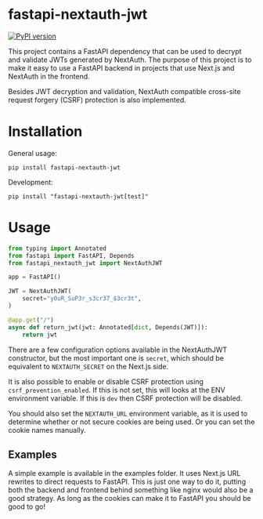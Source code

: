 # fastapi-nextauth-jwt
[![PyPI version](https://badge.fury.io/py/fastapi-nextauth-jwt.svg)](https://badge.fury.io/py/fastapi-nextauth-jwt)

This project contains a FastAPI dependency that can be used to decrypt and validate JWTs generated by NextAuth.
The purpose of this project is to make it easy to use a FastAPI backend in projects that use Next.js and NextAuth 
in the frontend. 

Besides JWT decryption and validation, NextAuth compatible cross-site request forgery (CSRF) protection is also implemented.

# Installation
General usage:
```shell
pip install fastapi-nextauth-jwt
```
Development:
```shell
pip install "fastapi-nextauth-jwt[test]"
```

# Usage

```python
from typing import Annotated
from fastapi import FastAPI, Depends
from fastapi_nextauth_jwt import NextAuthJWT

app = FastAPI()

JWT = NextAuthJWT(
    secret="y0uR_SuP3r_s3cr37_$3cr3t",
)

@app.get("/")
async def return_jwt(jwt: Annotated[dict, Depends(JWT)]):
    return jwt
```

There are a few configuration options available in the NextAuthJWT constructor, but the most important one is `secret`,
which should be equivalent to `NEXTAUTH_SECRET` on the Next.js side. 

It is also possible to enable or disable CSRF protection using `csrf_prevention_enabled`. 
If this is not set, this will looks at the ENV environment variable. If this is `dev` then CSRF protection will be disabled.

You should also set the `NEXTAUTH_URL` environment variable, as it is used to determine
whether or not secure cookies are being used. Or you can set the cookie names manually.

## Examples
A simple example is available in the examples folder. It uses Next.js URL rewrites to direct
requests to FastAPI. This is just one way to do it, putting both the backend and frontend
behind something like nginx would also be a good strategy. As long as the cookies can make it to FastAPI
you should be good to go!